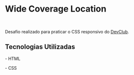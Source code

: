 <h1> Wide Coverage Location</h1>
<br>
<p> Desafio realizado para praticar o CSS responsivo do <a href="https://rodolfomori.com.br/devclub/">DevClub</a>.</p>

<h2>Tecnologias Utilizadas</h2>
<p> - HTML </p>
<p> - CSS </p>
